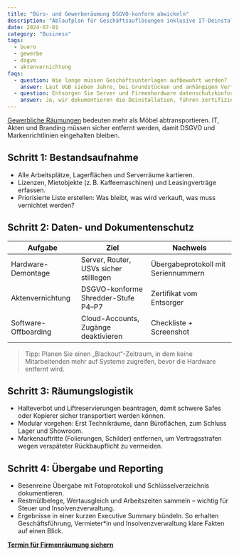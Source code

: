 ```yaml
---
title: "Büro- und Gewerberäumung DSGVO-konform abwickeln"
description: "Ablaufplan für Geschäftsauflösungen inklusive IT-Deinstallation, Aktenvernichtung und Fixpreisstruktur."
date: 2024-07-01
category: "Business"
tags:
  - buero
  - gewerbe
  - dsgvo
  - aktenvernichtung
faqs:
  - question: Wie lange müssen Geschäftsunterlagen aufbewahrt werden?
    answer: Laut UGB sieben Jahre, bei Grundstücken und anhängigen Verfahren länger. Prüfen Sie vor der Entsorgung, ob eine digitale Archivierung möglich ist.
  - question: Entsorgen Sie Server und Firmenhardware datenschutzkonform?
    answer: Ja, wir dokumentieren die Deinstallation, führen zertifizierte Datenlöschung durch und stellen Vernichtungsprotokolle bereit.
---
```

[Gewerbliche Räumungen](/leistungen/firmenaufloesung/) bedeuten mehr als Möbel abtransportieren. IT, Akten und Branding müssen sicher entfernt werden, damit DSGVO und Markenrichtlinien eingehalten bleiben.

## Schritt 1: Bestandsaufnahme

- Alle Arbeitsplätze, Lagerflächen und Serverräume kartieren.
- Lizenzen, Mietobjekte (z. B. Kaffeemaschinen) und Leasingverträge erfassen.
- Priorisierte Liste erstellen: Was bleibt, was wird verkauft, was muss vernichtet werden?

## Schritt 2: Daten- und Dokumentenschutz

| Aufgabe | Ziel | Nachweis |
| --- | --- | --- |
| Hardware-Demontage | Server, Router, USVs sicher stilllegen | Übergabeprotokoll mit Seriennummern |
| Aktenvernichtung | DSGVO-konforme Shredder-Stufe P4–P7 | Zertifikat vom Entsorger |
| Software-Offboarding | Cloud-Accounts, Zugänge deaktivieren | Checkliste + Screenshot |

> Tipp: Planen Sie einen „Blackout“-Zeitraum, in dem keine Mitarbeitenden mehr auf Systeme zugreifen, bevor die Hardware entfernt wird.

## Schritt 3: Räumungslogistik

- Halteverbot und Liftreservierungen beantragen, damit schwere Safes oder Kopierer sicher transportiert werden können.
- Modular vorgehen: Erst Technikräume, dann Büroflächen, zum Schluss Lager und Showroom.
- Markenauftritte (Folierungen, Schilder) entfernen, um Vertragsstrafen wegen verspäteter Rückbaupflicht zu vermeiden.

## Schritt 4: Übergabe und Reporting

- Besenreine Übergabe mit Fotoprotokoll und Schlüsselverzeichnis dokumentieren.
- Restmüllbelege, Wertausgleich und Arbeitszeiten sammeln – wichtig für Steuer und Insolvenzverwaltung.
- Ergebnisse in einer kurzen Executive Summary bündeln. So erhalten Geschäftsführung, Vermieter*in und Insolvenzverwaltung klare Fakten auf einen Blick.

[**Termin für Firmenräumung sichern**](/angebot/)
